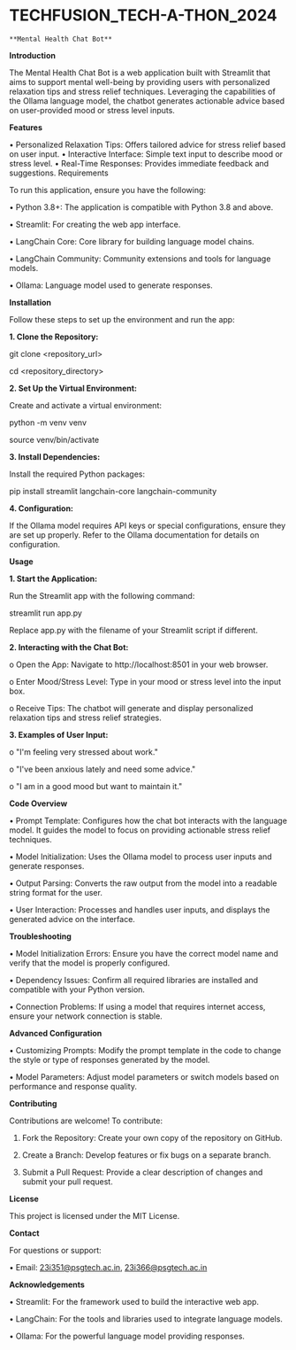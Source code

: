 # TECHFUSION_TECH-A-THON_2024
    **Mental Health Chat Bot**
**Introduction**

The Mental Health Chat Bot is a web application built with Streamlit that aims to support mental well-being by providing users with personalized relaxation tips and stress relief techniques. Leveraging the capabilities of the Ollama language model, the chatbot generates actionable advice based on user-provided mood or stress level inputs.

**Features**

•	Personalized Relaxation Tips: Offers tailored advice for stress relief based on user input.
•	Interactive Interface: Simple text input to describe mood or stress level.
•	Real-Time Responses: Provides immediate feedback and suggestions.
Requirements

To run this application, ensure you have the following:

•	Python 3.8+: The application is compatible with Python 3.8 and above.

•	Streamlit: For creating the web app interface.

•	LangChain Core: Core library for building language model chains.

•	LangChain Community: Community extensions and tools for language models.

•	Ollama: Language model used to generate responses.

**Installation**

Follow these steps to set up the environment and run the app:

**1.	Clone the Repository:**

git clone <repository_url>

cd <repository_directory>

**2.	Set Up the Virtual Environment:**

Create and activate a virtual environment:

python -m venv venv

source venv/bin/activate

**3.	Install Dependencies:**

Install the required Python packages:

pip install streamlit langchain-core langchain-community

**4.	Configuration:**

If the Ollama model requires API keys or special configurations, ensure they are set up properly. Refer to the Ollama documentation for details on configuration.

**Usage**

**1.	Start the Application:**

Run the Streamlit app with the following command:

streamlit run app.py

Replace app.py with the filename of your Streamlit script if different.

**2.	Interacting with the Chat Bot:**

o	Open the App: Navigate to http://localhost:8501 in your web browser.

o	Enter Mood/Stress Level: Type in your mood or stress level into the input box.

o	Receive Tips: The chatbot will generate and display personalized relaxation tips and stress relief strategies.

**3.	Examples of User Input:**

o	"I'm feeling very stressed about work."

o	"I've been anxious lately and need some advice."

o	"I am in a good mood but want to maintain it."

**Code Overview**

•	Prompt Template: Configures how the chat bot interacts with the language model. It guides the model to focus on providing actionable stress relief techniques.

•	Model Initialization: Uses the Ollama model to process user inputs and generate responses.

•	Output Parsing: Converts the raw output from the model into a readable string format for the user.

•	User Interaction: Processes and handles user inputs, and displays the generated advice on the interface.

**Troubleshooting**

•	Model Initialization Errors: Ensure you have the correct model name and verify that the model is properly configured.

•	Dependency Issues: Confirm all required libraries are installed and compatible with your Python version.

•	Connection Problems: If using a model that requires internet access, ensure your network connection is stable.

**Advanced Configuration**

•	Customizing Prompts: Modify the prompt template in the code to change the style or type of responses generated by the model.

•	Model Parameters: Adjust model parameters or switch models based on performance and response quality.

**Contributing**

Contributions are welcome! To contribute:

1.	Fork the Repository: Create your own copy of the repository on GitHub.
   
2.	Create a Branch: Develop features or fix bugs on a separate branch.
   
3.	Submit a Pull Request: Provide a clear description of changes and submit your pull request.
   
**License**

This project is licensed under the MIT License.

**Contact**

For questions or support:

•	Email: 23i351@psgtech.ac.in, 23i366@psgtech.ac.in

**Acknowledgements**

•	Streamlit: For the framework used to build the interactive web app.

•	LangChain: For the tools and libraries used to integrate language models.

•	Ollama: For the powerful language model providing responses.
